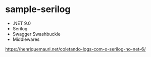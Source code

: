 # sample-serilog

- .NET 9.0
- Serilog
- Swagger Swashbuckle
- Middlewares

https://henriquemauri.net/coletando-logs-com-o-serilog-no-net-6/
